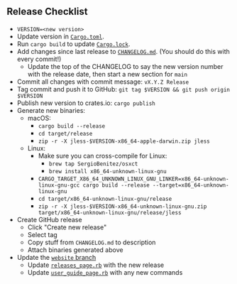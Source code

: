 ## Release Checklist

- `VERSION=<new version>`
- Update version in [`Cargo.toml`](./Cargo.toml).
- Run `cargo build` to update [`Cargo.lock`](./Cargo.lock).
- Add changes since last release to [`CHANGELOG.md`](./CHANGELOG.md). (You
  should do this with every commit!)
  - Update the top of the CHANGELOG to say the new version number with
    the release date, then start a new section for `main`
- Commit all changes with commit message: `vX.Y.Z Release`
- Tag commit and push it to GitHub: `git tag $VERSION && git push origin $VERSION`
- Publish new version to crates.io: `cargo publish`
- Generate new binaries:
  - macOS:
    - `cargo build --release`
    - `cd target/release`
    - `zip -r -X jless-$VERSION-x86_64-apple-darwin.zip jless`
  - Linux:
    - Make sure you can cross-compile for Linux:
      - `brew tap SergioBenitez/osxct`
      - `brew install x86_64-unknown-linux-gnu`
    - `CARGO_TARGET_X86_64_UNKNOWN_LINUX_GNU_LINKER=x86_64-unknown-linux-gnu-gcc cargo build --release --target=x86_64-unknown-linux-gnu`
    - `cd target/x86_64-unknown-linux-gnu/release`
    - `zip -r -X jless-$VERSION-x86_64-unknown-linux-gnu.zip target/x86_64-unknown-linux-gnu/release/jless`
- Create GitHub release
  - Click "Create new release"
  - Select tag
  - Copy stuff from `CHANGELOG.md` to description
  - Attach binaries generated above
- Update the [`website` branch](https://github.com/PaulJuliusMartinez/jless/tree/website)
  - Update [`releases_page.rb`](https://github.com/PaulJuliusMartinez/jless/blob/website/releases_page.rb) with the new release
  - Update [`user_guide_page.rb`](https://github.com/PaulJuliusMartinez/jless/blob/website/user_guide_page.rb) with any new commands
